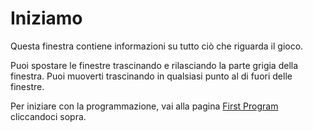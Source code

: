 # Iniziamo
Questa finestra contiene informazioni su tutto ciò che riguarda il gioco.

Puoi spostare le finestre trascinando e rilasciando la parte grigia della finestra.
Puoi muoverti trascinando in qualsiasi punto al di fuori delle finestre.

Per iniziare con la programmazione, vai alla pagina [First Program](docs/first_program.md) cliccandoci sopra.